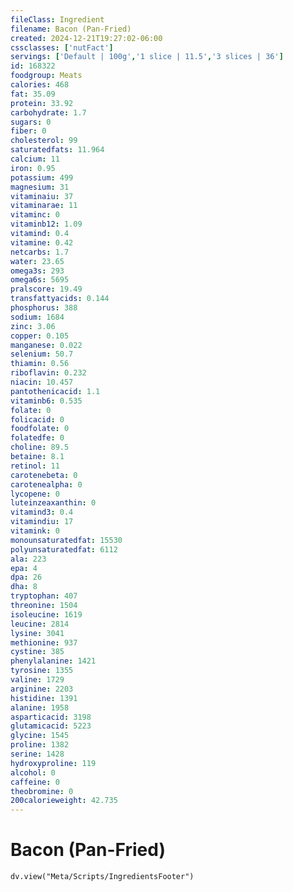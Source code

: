 ```yaml
---
fileClass: Ingredient
filename: Bacon (Pan-Fried)
created: 2024-12-21T19:27:02-06:00
cssclasses: ['nutFact']
servings: ['Default | 100g','1 slice | 11.5','3 slices | 36']
id: 168322
foodgroup: Meats
calories: 468
fat: 35.09
protein: 33.92
carbohydrate: 1.7
sugars: 0
fiber: 0
cholesterol: 99
saturatedfats: 11.964
calcium: 11
iron: 0.95
potassium: 499
magnesium: 31
vitaminaiu: 37
vitaminarae: 11
vitaminc: 0
vitaminb12: 1.09
vitamind: 0.4
vitamine: 0.42
netcarbs: 1.7
water: 23.65
omega3s: 293
omega6s: 5695
pralscore: 19.49
transfattyacids: 0.144
phosphorus: 388
sodium: 1684
zinc: 3.06
copper: 0.105
manganese: 0.022
selenium: 50.7
thiamin: 0.56
riboflavin: 0.232
niacin: 10.457
pantothenicacid: 1.1
vitaminb6: 0.535
folate: 0
folicacid: 0
foodfolate: 0
folatedfe: 0
choline: 89.5
betaine: 8.1
retinol: 11
carotenebeta: 0
carotenealpha: 0
lycopene: 0
luteinzeaxanthin: 0
vitamind3: 0.4
vitamindiu: 17
vitamink: 0
monounsaturatedfat: 15530
polyunsaturatedfat: 6112
ala: 223
epa: 4
dpa: 26
dha: 8
tryptophan: 407
threonine: 1504
isoleucine: 1619
leucine: 2814
lysine: 3041
methionine: 937
cystine: 385
phenylalanine: 1421
tyrosine: 1355
valine: 1729
arginine: 2203
histidine: 1391
alanine: 1958
asparticacid: 3198
glutamicacid: 5223
glycine: 1545
proline: 1382
serine: 1428
hydroxyproline: 119
alcohol: 0
caffeine: 0
theobromine: 0
200calorieweight: 42.735
---
```


# Bacon (Pan-Fried)

```dataviewjs
dv.view("Meta/Scripts/IngredientsFooter")
```